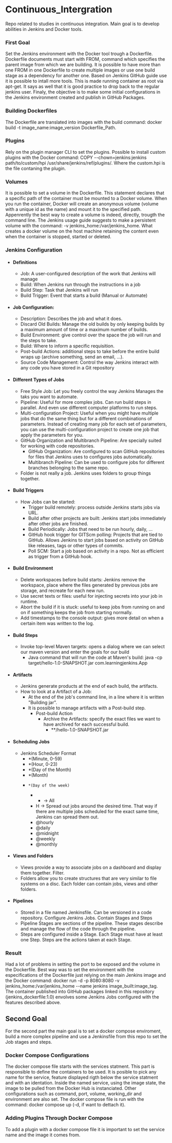 # Continuous_Intergration
Repo related to studies in continuous integration. Main goal is to develop abilities in Jenkins and Docker tools.

### First Goal
Set the Jenkins environment with the Docker tool trough a Dockerfile. 
Dockerfile documents must start with FROM, command which specifies the parent image from which we are building. It is possible to have more than one FROM in one Dockerfile to create multiple images or use one build stage as a dependency for another one.
Based on Jenkins GitHub guide use it is possible to intall more tools. This is made running container as root via apt-get. It says as well that it is good practice to drop back to the regular jenkins user.
Finaly, the objective is to make some initial configurations in the Jenkins environment created and publish in GitHub Packages.

### Building Dockerfiles 
The Dockerfile are translated into images with the build command: docker build -t image_name:image_version Dockerfile_Path.

### Plugins 
Rely on the plugin manager CLI to set the plugins. Possible to install custom plugins with the Docker command: COPY --chown=jenkins:jenkins path/to/custom/hpi /usr/share/jenkins/ref/plugins/. Where the custom.hpi is the file contaning the plugin.

### Volumes 
It is possible to set a volume in the Dockerfile. This statement declares that a specific path of the container must be mounted to a Docker volume. When you run the container, Docker will create an anonymous volume (volume with a unique id as the name) and mount it to the specified path. Appenrently the best way to create a volume is indeed, directly, trougth the command line.
The Jenkins usage guide suggests to make a persistent volume with the command: -v jenkins_home:/var/jenkins_home. What creates a docker volume on the host machine retaining the content even when the container is stopped, started or deleted. 

### Jenkins Configuration  
- #### Definitions
  - Job: A user-configured description of the work that Jenkins will manage
  - Build: When Jenkins run through the instructions in a job
  - Build Step: Task that Jenkins will run
  - Build Trigger: Event that starts a build (Manual or Automate)
- #### Job Configuration:
  - Description: Describes the job and what it does.
  - Discard Old Builds: Manage the old builds by only keeping builds by a maximum amount of time or a maximum number of builds. 
  - Build Environment: give control over the space the job will run and the steps to take.
  - Build: Where to inform a specific requisition. 
  - Post-build Actions: additional steps to take before the entire build wraps up (archive something, send an email, …). 
  - Source Code Management: Control the way Jenkins interact with any code you have stored in a Git repository
- #### Different Types of Jobs
  - Free Style Job: Let you freely control the way Jenkins Manages the taks you want to automate.
  - Pipeline: Useful for more complex jobs. Can run build steps in parallel. And even use different computer platforms to run steps.
  - Multi-configuration Project: Useful when you might have multiple jobs that do the same thing but for a different combinations of parameters. Instead of creating many job for each set of parameters, you can use the multi-configuration project to create one job that apply the parameters for you.
  - GitHub Organization and Multibranch Pipeline: Are specially suited for working with code repositories. 
    - GitHub Organization: Are configured to scan GitHub repositories for files that Jenkins uses to configures jobs automatically.
    - Multibranch Pipeline: Can be used to configure jobs for different branches belonging to the same repo.
  - Folder is not really a job. Jenkins uses folders to group things together.
- #### Build Triggers 
  - How Jobs can be started:
    - Trigger build remotely: process outside Jenkins starts jobs via URL. 
    - Build after other projects are built: Jenkins start jobs immediately after other jobs are finished.
    - Build Periodically: Jobs that need to be run hourly, daily, … 
    - GitHub hook trigger for GITScm polling: Projects that are tied to GitHub. Allows Jenkins to start jobs based on activity on GitHub like releases, tags or other types of commits. 
    - Poll SCM: Start a job based on activity in a repo. Not as efficient as trigger from a GitHub hook.  
- #### Build Environment
  - Delete workspaces before build starts: Jenkins remove the workspace, place where the files generated by previous jobs are storage, and recreate for each new run.
  - Use secret texts or files: useful for injecting secrets into your job in runtime. 
  - Abort the build if it is stuck: useful to keep jobs from running on and on if something keeps the job from starting normally.
  - Add timestamps to the console output: gives more detail on when a certain item was written to the log.
- #### Build Steps 
  - Invoke top-level Maven targets: opens a dialog where we can select our maven version and enter the goals for our build
    - Java command that will run the code at Maven's build: java -cp target/hello-1.0-SNAPSHOT.jar com.learningjenkins.App
- #### Artifacts
  - Jenkins generate products at the end of each build, the artifacts. 
  - How to look at a Artifact of a Job:
    - At the end of the job's command line, in a line where it is written "Building jar".
    - It is possible to manage artifacts with a Post-build step.
      - Post-build Action
        - Archive the Artifacts: specify the exact files we want to have archived for each successful build.
          - **/hello-1.0-SNAPSHOT.jar
- #### Scheduling Jobs
  - Jenkins Scheduler Format
    - *(Minute, 0-59)
    -  *(Hour, 0-23)
    -   *(Day of the Month)
    -    *(Month)
    -     *(Day of the week)
      - * -> All
      - H -> Spread out jobs around the desired time. That way if there are multiple jobs scheduled for the exact same time, Jenkins can spread them out.
      - @hourly
      - @daily
      - @midnight
      - @weekly
      - @monthly
- #### Views and Folders
  - Views provide a way to associate jobs on a dashboard and display them together. Filter.
  - Folders allow you to create structures that are very similar to file systems on a disc. Each folder can contain jobs, views and other folders.
- #### Pipelines
  - Stored in a file named Jenkinsfile. Can be versioned in a code repository. Configure Jenkins Jobs. Contain Stages and Steps
  - Pipeline Stages are sections of the pipeline. These stages describe and manage the flow of the code through the pipeline.
  - Steps are configured inside a Stage. Each Stage must have at least one Step. Steps are the actions taken at each Stage.

### Result
Had a lot of problems in setting the port to be exposed and the volume in the Dockerfile. Best way was to set the environment with the especifications of the Dockerfile just relying on the main Jenkins image and the Docker command: docker run -d -p 8080:8080 -v jenkins_home:/var/jenkins_home --name jenkins image_built:image_tag.
The container published into GitHub packages linked in this repository (jenkins_dockerfile:1.0) envolves some Jenkins Jobs configured with the features described above.

## Second Goal 
For the second part the main goal is to set a docker compose enviroment, build a more complex pipeline and use a Jenkinsfile from this repo to set the Job stages and steps.

### Docker Compose Configurations
The docker compose file starts with the services statment. This part is responsible to define the containers to be used. It is posible to pick any name for the service, feature displayed rigth below the service statment and with an identation.
Inside the named service, using the image state, the image to be pulled from the Docker Hub is instanciated. Other configurations such as command, port, volume, working_dir and environment are also set.
The docker compose file is run with the command: docker compose up (-d, if want to dettach it).

### Adding Plugins Through Docker Compose
To add a plugin with a docker compose file it is important to set the service name and the image it comes from.
